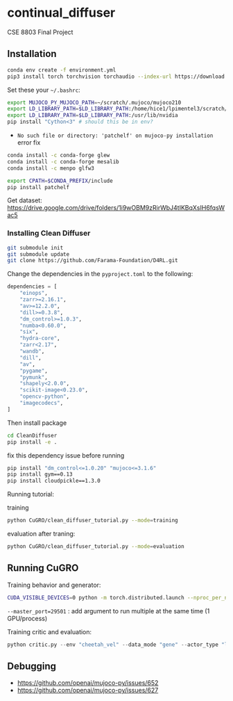 # continual_diffuser
CSE 8803 Final Project


## Installation
```bash
conda env create -f environment.yml
pip3 install torch torchvision torchaudio --index-url https://download.pytorch.org/whl/cu124
```

Set these your `~/.bashrc`: 

```bash 
export MUJOCO_PY_MUJOCO_PATH=~/scratch/.mujoco/mujoco210
export LD_LIBRARY_PATH=$LD_LIBRARY_PATH:/home/hice1/lpimentel3/scratch/.mujoco/mujoco210/bin
export LD_LIBRARY_PATH=$LD_LIBRARY_PATH:/usr/lib/nvidia
pip install "Cython<3" # should this be in env?
```

- `No such file or directory: 'patchelf' on mujoco-py installation` error fix
```bash
conda install -c conda-forge glew
conda install -c conda-forge mesalib
conda install -c menpo glfw3

export CPATH=$CONDA_PREFIX/include
pip install patchelf
```

Get dataset: https://drive.google.com/drive/folders/1i9wOBM9zRirWbJ4tIKBqXsIH6fqsWac5


### Installing Clean Diffuser

```bash 
git submodule init
git submodule update
git clone https://github.com/Farama-Foundation/D4RL.git

```




Change the dependencies in the `pyproject.toml` to the following: 
```python 
dependencies = [
    "einops",
    "zarr>=2.16.1",
    "av>=12.2.0",
    "dill>=0.3.8",
    "dm_control>=1.0.3",
    "numba<0.60.0",
    "six",
    "hydra-core",
    "zarr<2.17",
    "wandb",
    "dill",
    "av",
    "pygame",
    "pymunk",
    "shapely<2.0.0",
    "scikit-image<0.23.0",
    "opencv-python",
    "imagecodecs",
]
```
Then install package 

```bash 
cd CleanDiffuser 
pip install -e . 
```

fix this dependency issue before running
```bash 
pip install "dm_control<=1.0.20" "mujoco<=3.1.6"
pip install gym==0.13
pip install cloudpickle==1.3.0
```

Running tutorial: 

training
```bash 
python CuGRO/clean_diffuser_tutorial.py --mode=training
```

evaluation after traning: 
```bash 
python CuGRO/clean_diffuser_tutorial.py --mode=evaluation
```




## Running CuGRO

Training behavior and generator: 

```bash 
CUDA_VISIBLE_DEVICES=0 python -m torch.distributed.launch --nproc_per_node=1  main-gene.py --env "swimmer_dir" --data_mode "gene" --actor_type "large" --diffusion_steps 100
```

`--master_port=29501` : add argument to run multiple at the same time (1 GPU/process)


Training critic and evaluation: 
```python 
python critic.py --env "cheetah_vel" --data_mode "gene" --actor_type "large" --diffusion_steps 100 --gpu 0
```





## Debugging 
- https://github.com/openai/mujoco-py/issues/652
- https://github.com/openai/mujoco-py/issues/627



